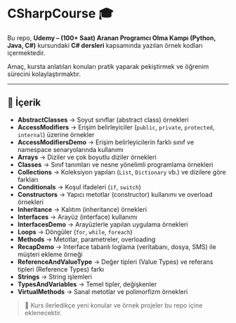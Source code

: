 # CSharpCourse 🎓

Bu repo, **Udemy – (100+ Saat) Aranan Programcı Olma Kampı (Python, Java, C#)** kursundaki **C# dersleri** kapsamında yazılan örnek kodları içermektedir.  

Amaç, kursta anlatılan konuları pratik yaparak pekiştirmek ve öğrenim sürecini kolaylaştırmaktır.

---

## 📂 İçerik


- **AbstractClasses** → Soyut sınıflar (abstract class) örnekleri  
- **AccessModifiers** → Erişim belirleyiciler (`public`, `private`, `protected`, `internal`) üzerine örnekler  
- **AccessModifiersDemo** → Erişim belirleyicilerin farklı sınıf ve namespace senaryolarında kullanımı  
- **Arrays** → Diziler ve çok boyutlu diziler örnekleri  
- **Classes** → Sınıf tanımları ve nesne yönelimli programlama örnekleri  
- **Collections** → Koleksiyon yapıları (`List`, `Dictionary` vb.) ve dizilere göre farkları  
- **Conditionals** → Koşul ifadeleri (`if`, `switch`)  
- **Constructors** → Yapıcı metotlar (constructor) kullanımı ve overload örnekleri  
- **Inheritance** → Kalıtım (inheritance) örnekleri  
- **Interfaces** → Arayüz (interface) kullanımı  
- **InterfacesDemo** → Arayüzlerle yapılan uygulama örnekleri  
- **Loops** → Döngüler (`for`, `while`, `foreach`)  
- **Methods** → Metotlar, parametreler, overloading  
- **RecapDemo** → Interface tabanlı loglama (veritabanı, dosya, SMS) ile müşteri ekleme örneği  
- **ReferenceAndValueType** → Değer tipleri (Value Types) ve referans tipleri (Reference Types) farkı  
- **Strings** → String işlemleri  
- **TypesAndVariables** → Temel tipler, değişkenler  
- **VirtualMethods** → Sanal metotlar ve polimorfizm örnekleri  

> 📌 Kurs ilerledikçe yeni konular ve örnek projeler bu repo içine eklenecektir.


